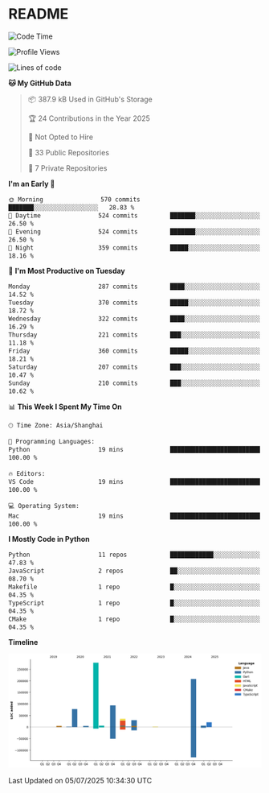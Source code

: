 # README

<!--START_SECTION:waka-->
![Code Time](http://img.shields.io/badge/Code%20Time-1%2C345%20hrs%2041%20mins-blue)

![Profile Views](http://img.shields.io/badge/Profile%20Views-0-blue)

![Lines of code](https://img.shields.io/badge/From%20Hello%20World%20I%27ve%20Written-764.3%20thousand%20lines%20of%20code-blue)

**🐱 My GitHub Data** 

> 📦 387.9 kB Used in GitHub's Storage 
 > 
> 🏆 24 Contributions in the Year 2025
 > 
> 🚫 Not Opted to Hire
 > 
> 📜 33 Public Repositories 
 > 
> 🔑 7 Private Repositories 
 > 
**I'm an Early 🐤** 

```text
🌞 Morning                570 commits         ███████░░░░░░░░░░░░░░░░░░   28.83 % 
🌆 Daytime                524 commits         ███████░░░░░░░░░░░░░░░░░░   26.50 % 
🌃 Evening                524 commits         ███████░░░░░░░░░░░░░░░░░░   26.50 % 
🌙 Night                  359 commits         █████░░░░░░░░░░░░░░░░░░░░   18.16 % 
```
📅 **I'm Most Productive on Tuesday** 

```text
Monday                   287 commits         ████░░░░░░░░░░░░░░░░░░░░░   14.52 % 
Tuesday                  370 commits         █████░░░░░░░░░░░░░░░░░░░░   18.72 % 
Wednesday                322 commits         ████░░░░░░░░░░░░░░░░░░░░░   16.29 % 
Thursday                 221 commits         ███░░░░░░░░░░░░░░░░░░░░░░   11.18 % 
Friday                   360 commits         █████░░░░░░░░░░░░░░░░░░░░   18.21 % 
Saturday                 207 commits         ███░░░░░░░░░░░░░░░░░░░░░░   10.47 % 
Sunday                   210 commits         ███░░░░░░░░░░░░░░░░░░░░░░   10.62 % 
```


📊 **This Week I Spent My Time On** 

```text
🕑︎ Time Zone: Asia/Shanghai

💬 Programming Languages: 
Python                   19 mins             █████████████████████████   100.00 % 

🔥 Editors: 
VS Code                  19 mins             █████████████████████████   100.00 % 

💻 Operating System: 
Mac                      19 mins             █████████████████████████   100.00 % 
```

**I Mostly Code in Python** 

```text
Python                   11 repos            ████████████░░░░░░░░░░░░░   47.83 % 
JavaScript               2 repos             ██░░░░░░░░░░░░░░░░░░░░░░░   08.70 % 
Makefile                 1 repo              █░░░░░░░░░░░░░░░░░░░░░░░░   04.35 % 
TypeScript               1 repo              █░░░░░░░░░░░░░░░░░░░░░░░░   04.35 % 
CMake                    1 repo              █░░░░░░░░░░░░░░░░░░░░░░░░   04.35 % 
```



**Timeline**

![Lines of Code chart](https://raw.githubusercontent.com/XeonHis/XeonHis/main/assets/bar_graph.png)


 Last Updated on 05/07/2025 10:34:30 UTC
<!--END_SECTION:waka-->
